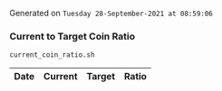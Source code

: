 Generated on `Tuesday 28-September-2021 at 08:59:06`

### Current to Target Coin Ratio
`current_coin_ratio.sh`

Date|Current|Target|Ratio
---|---|---|---
